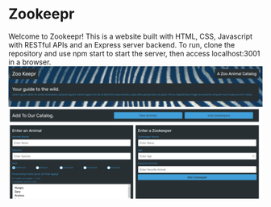 # Zookeepr
Welcome to Zookeepr! This is a website built with HTML, CSS, Javascript with RESTful APIs and an Express server backend. To run, clone the repository and use npm start to start the server, then access localhost:3001 in a browser.
![website](/website.jpg)
